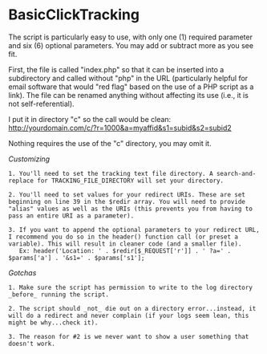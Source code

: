 BasicClickTracking
==================

The script is particularly easy to use, with only one (1) required parameter and six (6) optional parameters. You may add or subtract more as you see fit.

First, the file is called "index.php" so that it can be inserted into a subdirectory and called without "php" in the URL (particularly helpful for email software that would "red flag" based on the use of a PHP script as a link). The file can be renamed anything without affecting its use (i.e., it is not self-referential). 

I put it in directory "c" so the call would be clean:
http://yourdomain.com/c/?r=1000&a=myaffid&s1=subid&s2=subid2

Nothing requires the use of the "c" directory, you may omit it.

*Customizing*
    
    1. You'll need to set the tracking text file directory. A search-and-replace for TRACKING_FILE_DIRECTORY will set your directory.

    2. You'll need to set values for your redirect URIs. These are set beginning on line 39 in the $redir array. You will need to provide "alias" values as well as the URIs (this prevents you from having to pass an entire URI as a parameter).
    
    3. If you want to append the optional parameters to your redirect URL, I recommend you do so in the header() function call (or preset a variable). This will result in cleaner code (and a smaller file). 
       Ex: header('Location: ' . $redir[$_REQUEST['r']] . ' ?a=' . $params['a'] . '&s1=' . $params['s1'];
    

*Gotchas*
    
    1. Make sure the script has permission to write to the log directory _before_ running the script. 
    
    2. The script should _not_ die out on a directory error...instead, it will do a redirect and never complain (if your logs seem lean, this might be why...check it).
    
    3. The reason for #2 is we never want to show a user something that doesn't work.

